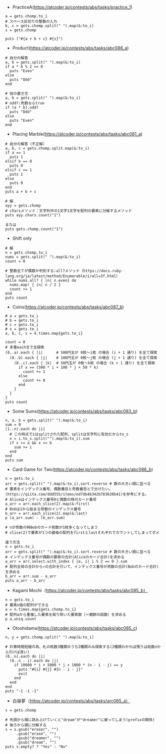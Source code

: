 - PracticeA(https://atcoder.jp/contests/abs/tasks/practice_1)

```
a = gets.chomp.to_i
# スペース区切りの整数の入力
b, c = gets.chomp.split(" ").map(&:to_i)
s = gets.chomp

puts ("#{a + b + c} #{s}")
```

- Product(https://atcoder.jp/contests/abs/tasks/abc086_a)

```
# 自分の解答
a, b = gets.split(" ").map(&:to_i)
if a * b % 2 == 0
  puts "Even"
else
  puts "Odd"
end

# 他の書き方
a, b = gets.split(" ").map(&:to_i)
# odd?:奇数ならtrue
if (a * b).odd?
  puts "Odd"
else
  puts "Even"
end
```

- Placing Marble(https://atcoder.jp/contests/abs/tasks/abc081_a)

```
# 自分の解答（不正解）
a, b, c = gets.chomp.split.map(&:to_i)
if a == 1
  puts 1
elsif b == 0
  puts 0
elsif c == 1
  puts 1
else
  puts 0
end
puts a + b + c

# 解
ayy = gets.chomp
# charsメソッド：文字列中の1文字1文字を配列の要素に分解するメソッド
puts ayy.chars.count("1")

または
puts gets.chomp.count("1")
```

- Shift only
```
# 解
n = gets.chomp.to_i
nums = gets.split(" ").map(&:to_i)
count = 0

# 整数全てが偶数か判別する:all?メソッド（https://docs.ruby-lang.org/ja/latest/method/Enumerable/i/all=3f.html）
while nums.all? { |n| n.even} do
  nums.map! { |n| n / 2 }
  count += 1
end
puts count
```

- Coins(https://atcoder.jp/contests/abs/tasks/abc087_b)
```
# a = gets.to_i
# b = gets.to_i
# c = gets.to_i
# x = gets.to_i
a, b, c, x = 4.times.map{gets.to_i}

count = 0
# 多重each文で全探索
(0..a).each { |i|      # 500円玉が 0枚〜i枚 の場合 (i + 1 通り) を全て探索
  (0..b).each { |j|    # 100円玉が 0枚〜j枚 の場合 (j + 1 通り) を全て探索
    (0..c).each { |k|  # 50円玉が 0枚〜k枚 の場合 (k + 1 通り) を全て探索
      if x == (500 * i + 100 * j + 50 * k)
        count += 1
      else
        count += 0
      end
    }
  }
} 
puts count
```

- Some Sums(https://atcoder.jp/contests/abs/tasks/abc083_b)
```
n, a, b = gets.split(" ").map(&:to_i)
sum = 0
(1..n).each do |i|
  # この時点でiはsplitされた配列、splitは文字列に有効だからto_s
  x = i.to_s.split("").map(&:to_i).sum
  if x >= a && x <= b
    sum += i
  end
end
puts sum
```

- Card Game for Two(https://atcoder.jp/contests/abs/tasks/abc088_b)
```
n = gets.to_i
arr = gets.split(" ").map(&:to_i).sort.reverse # 数の大きい順に並べる
# 要素をインデックス番号、偶数番目と奇数番目とで分けたい。(https://qiita.com/ddd555/items/ed7db4b342b783620b41)を参考にする。
# Aliceはインデックス番号0と偶数の時のカード番号
a_arr = arr.each_slice(2).map(&:first)
# Bobは1から始まる奇数のインデックス番号
b_arr = arr.each_slice(2).map(&:last) 
p (a_arr.sum) - (b_arr.sum)

# nが奇数の時Bobのカード枚数が1枚多くなってしまう
# slice(2)で要素が1つの最後の配列をfirstとlastそれぞれでカウントしてしまってダメ

違う方法
n = gets.to_i
arr = gets.split(" ").map(&:to_i).sort.reverse # 数の大きい順に並べる
# インデックス番号が偶数の要素の合計(Aliceのカード合計)を求める
a_arr = arr.select.with_index { |e, i| i % 2 == 0 }.sum
# 配列全体の合計から↑の合計を引いて、インデックス番号が奇数の合計(Bobのカード合計)を求める
b_arr = arr.sum - a_arr
puts a_arr - b_arr
```

- Kagami Mochi（https://atcoder.jp/contests/abs/tasks/abc085_b）
```
n = gets.to_i
# 要素n個の配列ができる
a = n.times.map{gets.chomp.to_i}
# 配列aから重複した要素を取り除いた要素数（＝鏡餅の段数）を求める
p a.uniq.count
```

- Otoshidama(https://atcoder.jp/contests/abs/tasks/abc085_c)
```
n, y = gets.chomp.split(" ").map(&:to_i)

# 計算時間短縮の為、札の枚数3種類のうち2種類のみ探索する(2種類わかれば残りは総数nから引けば良い)
(0..n).each do |i|
  (0..n - i).each do |j|
    if 10000 * i + 5000 * j + 1000 * (n - i - j) == y
      puts "#{i} #{j} #{n - i - j}"
      exit
    end
  end
end
puts "-1 -1 -1"
```

- 白昼夢（https://atcoder.jp/contests/abs/tasks/arc065_a）
```
s = gets.chomp

# 先頭から順に読み上げていくと"dream"が"dreamer"に被ってしまう(prefixの関係)
# 後ろから順に分解する
s = s.gsub("eraser", "")
     .gsub("erase", "")
     .gsub("dreamer", "")
     .gsub("dream", "")
puts s.empty? ? "Yes" : "No"
```
